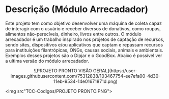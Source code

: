 # Descrição (Módulo Arrecadador)
Este projeto tem como objetivo desenvolver uma máquina de coleta capaz de interagir com o usuário e receber diversos de donativos, como roupas, alimentos não-perecíveis, dinheiro, livros entre outros.
O módulo arrecadador é um trabalho inspirado nos projetos de captação de recursos, sendo sites, dispositívos e/ou aplicativos que captam e repassam recursos para instituições filantrópicas, ONGs, 
causas sociais, animais e ambientais. Exemplos desses projetos são o Dipjar e o GoodBox. Abaixo é possível ver a ultima versão do módulo arrecadador.  



<p align="center">
	![PROJETO PRONTO VISÃO GERAL](https://user-images.githubusercontent.com/75312838/103467754-ee7efa00-4d30-11eb-9534-14e01671871d.png)
</p>

<img src"TCC-Codigos/PROJETO PRONTO.PNG">
